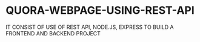 # QUORA-WEBPAGE-USING-REST-API
IT CONSIST OF USE OF REST API, NODE.JS, EXPRESS TO BUILD A FRONTEND AND BACKEND PROJECT 
